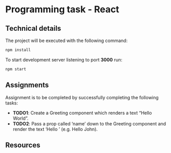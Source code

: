 # Programming task - React

## Technical details

The project will be executed with the following command:

```sh
npm install
```

To start development server listening to port **3000** run:

```sh
npm start
```

## Assignments
Assignment is to be completed by successfully completing the following tasks:

* **TODO1**: Create a Greeting component which renders a text “Hello World”.
* **TODO2**: Pass a prop called ‘name’ down to the Greeting component and render the text ‘Hello <yourname>’ (e.g. Hello John).




## Resources

